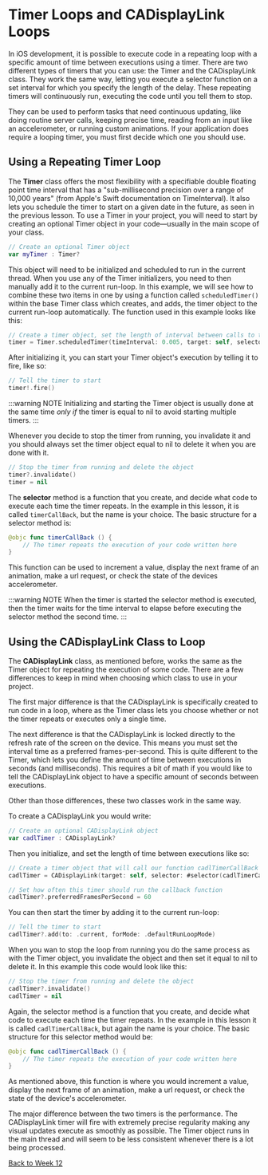 # Timer Loops and CADisplayLink Loops

In iOS development, it is possible to execute code in a repeating loop with a specific amount of time between executions using a timer.  There are two different types of timers that you can use: the Timer and the CADisplayLink class.  They work the same way, letting you execute a selector function on a set interval for which you specify the length of the delay.  These repeating timers will continuously run, executing the code until you tell them to stop.

They can be used to perform tasks that need continuous updating, like doing routine server calls, keeping precise time, reading from an input like an accelerometer, or running custom animations.  If your application does require a looping timer, you must first decide which one you should use.

## Using a Repeating Timer Loop

The **Timer** class offers the most flexibility with a specifiable double floating point time interval that has a "sub-millisecond precision over a range of 10,000 years" (from Apple's Swift documentation on TimeInterval).  It also lets you schedule the timer to start on a given date in the future, as seen in the previous lesson.  To use a Timer in your project, you will need to start by creating an optional Timer object in your code—usually in the main scope of your class.

```swift
// Create an optional Timer object
var myTimer : Timer?
```

This object will need to be initialized and scheduled to run in the current thread.  When you use any of the Timer initializers, you need to then manually add it to the current run-loop.  In this example, we will see how to combine these two items in one by using a function called `scheduledTimer()` within the base Timer class which creates, and adds, the timer object to the current run-loop automatically.  The function used in this example looks like this:

```swift
// Create a timer object, set the length of interval between calls to the selector function, and set the timer to loop
timer = Timer.scheduledTimer(timeInterval: 0.005, target: self, selector: #selector(timerCallBack), userInfo: nil, repeats: true)
```

After initializing it, you can start your Timer object's execution by telling it to fire, like so:

```swift
// Tell the timer to start
timer!.fire()
```

:::warning NOTE
Initializing and starting the Timer object is usually done at the same time _only if_ the timer is equal to nil to avoid starting multiple timers.
:::

Whenever you decide to stop the timer from running, you invalidate it and you should always set the timer object equal to nil to delete it when you are done with it.

```swift
// Stop the timer from running and delete the object
timer?.invalidate()
timer = nil
```

The **selector** method is a function that you create, and decide what code to execute each time the timer repeats.  In the example in this lesson, it is called `timerCallBack`, but the name is your choice.  The basic structure for a selector method is:

```swift
@objc func timerCallBack () {
    // The timer repeats the execution of your code written here
}
```

This function can be used to increment a value, display the next frame of an animation, make a url request, or check the state of the devices accelerometer.

:::warning NOTE
When the timer is started the selector method is executed, then the timer waits for the time interval to elapse before executing the selector method the second time.
:::


## Using the CADisplayLink Class to Loop

The **CADisplayLink** class, as mentioned before, works the same as the Timer object for repeating the execution of some code.  There are a few differences to keep in mind when choosing which class to use in your project. 

The first major difference is that the CADisplayLink is specifically created to run code in a loop, where as the Timer class lets you choose whether or not the timer repeats or executes only a single time.

The next difference is that the CADisplayLink is locked directly to the refresh rate of the screen on the device.  This means you must set the interval time as a preferred frames-per-second.  This is quite different to the Timer, which lets you define the amount of time between executions in seconds (and milliseconds).  This requires a bit of math if you would like to tell the CADisplayLink object to have a specific amount of seconds between executions.

Other than those differences, these two classes work in the same way. 

To create a CADisplayLink you would write:

```swift
// Create an optional CADisplayLink object
var cadlTimer : CADisplayLink?
```

Then you initialize, and set the length of time between executions like so:

```swift
// Create a timer object that will call our function cadlTimerCallBack
cadlTimer = CADisplayLink(target: self, selector: #selector(cadlTimerCallBack))

// Set how often this timer should run the callback function
cadlTimer?.preferredFramesPerSecond = 60
```

You can then start the timer by adding it to the current run-loop:

```swift
// Tell the timer to start
cadlTimer?.add(to: .current, forMode: .defaultRunLoopMode)
```

When you wan to stop the loop from running you do the same process as with the Timer object, you invalidate the object and then set it equal to nil to delete it.  In this example this code would look like this:

```swift
// Stop the timer from running and delete the object
cadlTimer?.invalidate()
cadlTimer = nil
```

Again, the selector method is a function that you create, and decide what code to execute each time the timer repeats.  In the example in this lesson it is called `cadlTimerCallBack`, but again the name is your choice.  The basic structure for this selector method would be:

```swift
@objc func cadlTimerCallBack () {
    // The timer repeats the execution of your code written here
}
```

As mentioned above, this function is where you would increment a value, display the next frame of an animation, make a url request, or check the state of the device's accelerometer.

The major difference between the two timers is the performance.  The CADisplayLink timer will fire with extremely precise regularity making any visual updates execute as smoothly as possible.  The Timer object runs in the main thread and will seem to be less consistent whenever there is a lot being processed.

<!-- You can [download an example project here](/F2020/assets/downloads/TimerLoops.zip) showing how to implement both types of timers. -->

[Back to Week 12](./index.md#during-class)
